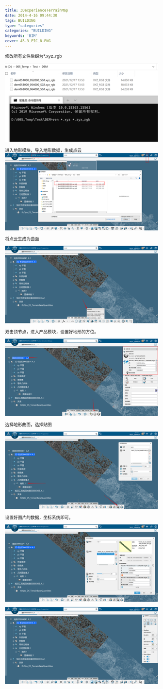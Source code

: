 ```yaml
---
title: 3DexperienceTerrainMap
date: 2014-4-16 09:44:30
tags: BUILDING
type: "categories"
categories: "BUILDING"
keywords: 'BIM'
cover: A5-3_PIC_8.PNG
---
```



修改所有文件后缀为*.xyz_rgb

![](2022-04-27-00-11-23.png)

进入地形模块，导入地形数据，生成点云
![](2022-04-27-00-11-37.png)

将点云生成为曲面

![](2022-04-27-00-12-21.png)

双击顶节点，进入产品模块，设置好地形的方位。

![](2022-04-27-00-12-34.png)

选择地形曲面，选择贴图

![](2022-04-27-00-12-44.png)

设置好图片的数据，坐标系统即可。

![](2022-04-27-00-12-59.png)

![](2022-04-27-00-13-10.png)

